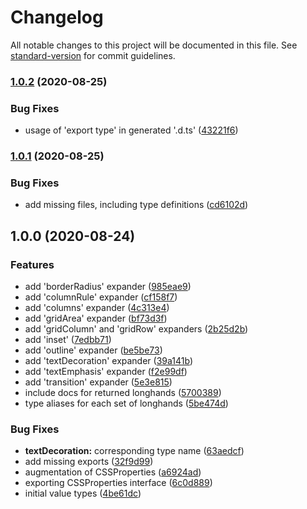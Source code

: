 # Changelog

All notable changes to this project will be documented in this file. See [standard-version](https://github.com/conventional-changelog/standard-version) for commit guidelines.

### [1.0.2](https://github.com/kripod/css-shorthand-expanders/compare/v1.0.1...v1.0.2) (2020-08-25)

### Bug Fixes

- usage of 'export type' in generated '.d.ts' ([43221f6](https://github.com/kripod/css-shorthand-expanders/commit/43221f622e5a3863d7f9a8289c06d03330810a3a))

### [1.0.1](https://github.com/kripod/css-shorthand-expanders/compare/v1.0.0...v1.0.1) (2020-08-25)

### Bug Fixes

- add missing files, including type definitions ([cd6102d](https://github.com/kripod/css-shorthand-expanders/commit/cd6102df424eee8a2955706a6dd9929a36498fe1))

## 1.0.0 (2020-08-24)

### Features

- add 'borderRadius' expander ([985eae9](https://github.com/kripod/css-shorthand-expanders/commit/985eae907043a0aec84de3c7d837f6d54802fd08))
- add 'columnRule' expander ([cf158f7](https://github.com/kripod/css-shorthand-expanders/commit/cf158f708a3f0b5ccff07df03f2bb54cf1f8c0ec))
- add 'columns' expander ([4c313e4](https://github.com/kripod/css-shorthand-expanders/commit/4c313e412d7fe3372d6cf13b16fd67884684ff37))
- add 'gridArea' expander ([bf73d3f](https://github.com/kripod/css-shorthand-expanders/commit/bf73d3fb7f6654fb6734c8ca793a9db77b189049))
- add 'gridColumn' and 'gridRow' expanders ([2b25d2b](https://github.com/kripod/css-shorthand-expanders/commit/2b25d2b5442acd61928417098266222f8ca63f89))
- add 'inset' ([7edbb71](https://github.com/kripod/css-shorthand-expanders/commit/7edbb7132534cdb98e8a42063ae75a76d13f2344))
- add 'outline' expander ([be5be73](https://github.com/kripod/css-shorthand-expanders/commit/be5be73f65f58da4355b6167e26d349ad279aa1a))
- add 'textDecoration' expander ([39a141b](https://github.com/kripod/css-shorthand-expanders/commit/39a141b5eaf5991761c9e23fc65c27d31a19714c))
- add 'textEmphasis' expander ([f2e99df](https://github.com/kripod/css-shorthand-expanders/commit/f2e99dfbce2cdf8bc5d23e1438c8f50b963510e1))
- add 'transition' expander ([5e3e815](https://github.com/kripod/css-shorthand-expanders/commit/5e3e815f755a1ea5a88044ac6cb537ac074eb95e))
- include docs for returned longhands ([5700389](https://github.com/kripod/css-shorthand-expanders/commit/570038977c132fbfdf22be68ca3f272f543a2ee2))
- type aliases for each set of longhands ([5be474d](https://github.com/kripod/css-shorthand-expanders/commit/5be474da9271e2bf0e3a43a167813c1b44df2033))

### Bug Fixes

- **textDecoration:** corresponding type name ([63aedcf](https://github.com/kripod/css-shorthand-expanders/commit/63aedcf8f0bd92d4bec8d750d29df2fb5383b7eb))
- add missing exports ([32f9d99](https://github.com/kripod/css-shorthand-expanders/commit/32f9d99a185532953b204bb98e8245befe5d23bf))
- augmentation of CSSProperties ([a6924ad](https://github.com/kripod/css-shorthand-expanders/commit/a6924adf70c03303e223584eab2c5c2142b7615d))
- exporting CSSProperties interface ([6c0d889](https://github.com/kripod/css-shorthand-expanders/commit/6c0d88989fa9cc179d83c4853efabb62de210a42))
- initial value types ([4be61dc](https://github.com/kripod/css-shorthand-expanders/commit/4be61dce3f4c4782f66497b08646ff668e4ddae3))
